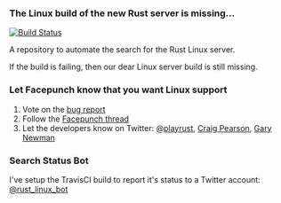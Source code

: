 ### The Linux build of the new Rust server is missing...

[![Build Status](https://travis-ci.org/JonathanPorta/where_in_the_steam_is_the_rust_linux_server.svg?branch=master)](https://travis-ci.org/JonathanPorta/where_in_the_steam_is_the_rust_linux_server)

A repository to automate the search for the Rust Linux server.

If the build is failing, then our dear Linux server build is still missing.

### Let Facepunch know that you want Linux support
1. Vote on the [bug report](http://support.facepunchstudios.com/feedback/view/2410-linux-server-build-is-no-longer-available-on-steam)
2. Follow the [Facepunch thread](http://facepunch.com/showthread.php?t=1414775&p=46685322)
3. Let the developers know on Twitter: [@playrust](https://twitter.com/playrust), [Craig Pearson](https://twitter.com/BuckSexington), [Gary Newman](https://twitter.com/garrynewman)

### Search Status Bot
I've setup the TravisCI build to report it's status to a Twitter account: [@rust_linux_bot](https://twitter.com/rust_linux_bot)
